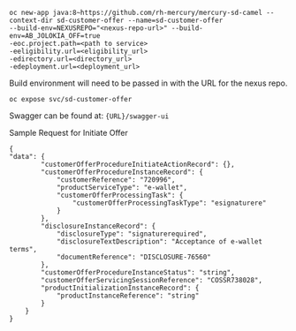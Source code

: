 
```
oc new-app java:8~https://github.com/rh-mercury/mercury-sd-camel --context-dir sd-customer-offer --name=sd-customer-offer 
--build-env=NEXUSREPO="<nexus-repo-url>" --build-env=AB_JOLOKIA_OFF=true
-eoc.project.path=<path to service>
-eeligibility.url=<eligibility_url>
-edirectory.url=<directory_url>
-edeployment.url=<deployment_url>
```
Build environment will need to be passed in with the URL for the nexus repo.

```
oc expose svc/sd-customer-offer
```

Swagger can be found at: ```{URL}/swagger-ui```

Sample Request for Initiate Offer
```
{
"data": {
		"customerOfferProcedureInitiateActionRecord": {},
		"customerOfferProcedureInstanceRecord": {
			"customerReference": "720996",
			"productServiceType": "e-wallet",
			"customerOfferProcessingTask": {
				"customerOfferProcessingTaskType": "esignaturere"
			}
		},
		"disclosureInstanceRecord": {
			"disclosureType": "signaturerequired",
			"disclosureTextDescription": "Acceptance of e-wallet terms",
			"documentReference": "DISCLOSURE-76560"
		},
		"customerOfferProcedureInstanceStatus": "string",
		"customerOfferServicingSessionReference": "COSSR738028",
		"productInitializationInstanceRecord": {
			"productInstanceReference": "string"
		}
	}
}

```